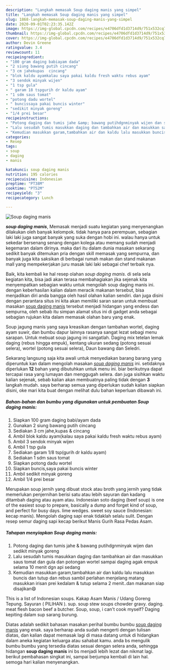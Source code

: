 ```yaml
---
description: "Langkah memasak Soup daging manis yang simpel"
title: "Langkah memasak Soup daging manis yang simpel"
slug: 1868-langkah-memasak-soup-daging-manis-yang-simpel
date: 2020-09-01T02:23:35.142Z
image: https://img-global.cpcdn.com/recipes/e4706dfd1d3714d9/751x532cq70/soup-daging-manis-foto-resep-utama.jpg
thumbnail: https://img-global.cpcdn.com/recipes/e4706dfd1d3714d9/751x532cq70/soup-daging-manis-foto-resep-utama.jpg
cover: https://img-global.cpcdn.com/recipes/e4706dfd1d3714d9/751x532cq70/soup-daging-manis-foto-resep-utama.jpg
author: Devin Greene
ratingvalue: 3.4
reviewcount: 11
recipeingredient:
- "100 gram daging babiayam dada"
- "2 siung bawang putih cincang"
- "3 cm jahekupas  cincang"
- "blok kaldu ayamkalau saya pakai kaldu fresh waktu rebus ayam"
- "3 sendok minyak wijen"
- "1 tsp gula"
- " garam 18 tspgurih dr kaldu ayam"
- "1 sdm saus tomat"
- "potong dadu wortel"
- " buncissaya pakai buncis winter"
- "sedikit minyak goreng"
- "1/4 prei besar"
recipeinstructions:
- "Potong daging dan tumis jahe &amp; bawang putihdgnminyak wijen dan sedikit minyak goreng"
- "Lalu sesudah tumis masukkan daging dan tambahkan air dan masukkan saus tomat dan gula dan potongan wortel sampai daging agak empuk selama 10 menit dgn api sedang"
- "Kemudian masukkan garam,tambahkan air dan kaldu lalu masukkan buncis dan tutup dan rebus sambil perlahan menjelang matang masukkan irisan prei kedalam &amp; tutup selama 2 menit..dan makanan siap disajikan😄"
categories:
- Resep
tags:
- soup
- daging
- manis

katakunci: soup daging manis 
nutrition: 195 calories
recipecuisine: Indonesian
preptime: "PT38M"
cooktime: "PT52M"
recipeyield: "3"
recipecategory: Lunch

---
```



![Soup daging manis](https://img-global.cpcdn.com/recipes/e4706dfd1d3714d9/751x532cq70/soup-daging-manis-foto-resep-utama.jpg)

<b><i>soup daging manis</i></b>, Memasak menjadi suatu kegiatan yang menyenangkan dilakukan oleh banyak kelompok. tidak hanya para perempuan, sebagian laki laki juga sangat banyak yang suka dengan hobi ini. walau hanya untuk sekedar bersenang senang dengan kolega atau memang sudah menjadi kegemaran dalam dirinya. maka dari itu dalam dunia masakan sekarang sedikit banyak ditemukan pria dengan skill memasak yang sempurna, dan banyak juga kita saksikan di berbagai rumah makan dan stand makanan mall yang mempekerjakan juru masak laki laki sebagai chef terbaik nya.

Baik, kita kembali ke hal resep olahan <i>soup daging manis</i>. di sela sela kegiatan kita, bisa jadi akan terasa membahagiakan jika sejenak kita menyempatkan sebagian waktu untuk mengolah soup daging manis ini. dengan keberhasilan kalian dalam meracik makanan tersebut, bisa menjadikan diri anda bangga oleh hasil olahan kalian sendiri. dan juga disini dengan perantara situs ini kita akan memiliki saran saran untuk membuat masakan <u>soup daging manis</u> tersebut menjadi hidangan yang endess dan sempurna, oleh sebab itu simpan alamat situs ini di gadget anda sebagai sebagian rujukan kita dalam memasak olahan baru yang enak.

Soup jagung manis yang saya kreasikan dengan tambahan wortel, daging ayam suwir, dan bumbu dapur lainnya rasanya sangat lezat sebagi menu sarapan. Untuk mebuat soup jagung ini sangatlah. Daging mix tetelan lemak daging (rebus hingga empuk), kentang ukuran sedang (potong sesuai selera), wortel (potong sesuai selera), Daun bawang dan Seledri.


Sekarang langsung saja kita awali untuk menyediakan barang barang yang diperuntuk kan dalam mengolah masakan <u><i>soup daging manis</i></u> ini. setidaknya diperlukan <b>12</b> bahan yang dibutuhkan untuk menu ini. biar berikutnya dapat tercapai rasa yang lumayan dan menggugah selera. dan juga sisihkan waktu kalian sejenak, sebab kalian akan membuatnya paling tidak dengan <b>3</b> langkah mudah. saya berharap semua yang diperlukan sudah kalian siapkan disini, oke mari kita buat dengan melihat dulu bahan keperluan dibawah ini.

<!--inarticleads1-->

##### Bahan-bahan dan bumbu yang digunakan untuk pembuatan Soup daging manis:

1. Siapkan 100 gram daging babi/ayam dada
1. Gunakan 2 siung bawang putih cincang
1. Sediakan 3 cm jahe,kupas &amp; cincang
1. Ambil blok kaldu ayam(kalau saya pakai kaldu fresh waktu rebus ayam)
1. Ambil 3 sendok minyak wijen
1. Ambil 1 tsp gula
1. Sediakan  garam 1/8 tsp(gurih dr kaldu ayam)
1. Sediakan 1 sdm saus tomat
1. Siapkan potong dadu wortel
1. Siapkan  buncis,saya pakai buncis winter
1. Ambil sedikit minyak goreng
1. Ambil 1/4 prei besar


Merupakan soup jernih yang dibuat stock atau broth yang jernih yang tidak memerlukan penjernihan berisi satu atau lebih sayuran dan kadang ditambah daging atau ayam atau. Indonesian soto daging (beef soup) is one of the easiest soup to prepare, basically a dump and forget kind of soup, and perfect for busy days. lime wedges. sweet soy sauce (Indonesian: kecap manis). Mengolah daging sapi enak tidaklah selalu sulit. Dengan resep semur daging sapi kecap berikut Manis Gurih Rasa Pedas Asam. 

<!--inarticleads2-->

##### Tahapan menyiapkan Soup daging manis:

1. Potong daging dan tumis jahe &amp; bawang putihdgnminyak wijen dan sedikit minyak goreng
1. Lalu sesudah tumis masukkan daging dan tambahkan air dan masukkan saus tomat dan gula dan potongan wortel sampai daging agak empuk selama 10 menit dgn api sedang
1. Kemudian masukkan garam,tambahkan air dan kaldu lalu masukkan buncis dan tutup dan rebus sambil perlahan menjelang matang masukkan irisan prei kedalam &amp; tutup selama 2 menit..dan makanan siap disajikan😄


This is a list of Indonesian soups. Kakap Asam Manis / Udang Goreng Tepung. Sayuran ( PILIHAN ). sup. soup stew soups chowder gravy. daging. meat flesh bacon beef a butcher. Soup, soup, i can&#39;t cook myself? Daging kepiting dalam sup sarang burung. 

Diatas adalah sedikit bahasan masakan perihal bumbu bumbu <u>soup daging manis</u> yang enak. saya berharap anda sudah mengerti dengan tulisan diatas, dan kalian dapat memasak lagi di masa datang untuk di hidangkan dalam aneka kegiatan keluarga atau sahabat kamu. anda bs mengulik bumbu bumbu yang tersedia diatas sesuai dengan selera anda, sehingga hidangan <b>soup daging manis</b> ini bs menjadi lebih lezat dan nikmat lagi. berikut pembahasan singkat ini, sampai berjumpa kembali di lain hal. semoga hari kalian menyenangkan.
